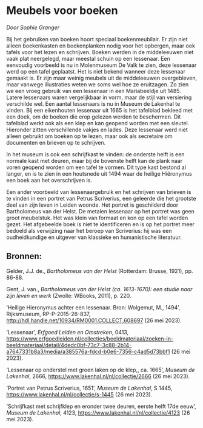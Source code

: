# Meubels voor boeken
*Door Sophie Granger*

Bij het gebruiken van boeken hoort speciaal boekenmeubilair. Er zijn niet alleen boekenkasten en boekenplanken nodig voor het opbergen, maar ook tafels voor het lezen en schrijven. Boeken werden in de middeleeuwen niet vaak plat neergelegd, maar meestal schuin op een lessenaar. Een eenvoudig voorbeeld is nu in Molenmuseum De Valk te zien, deze lessenaar werd op een tafel geplaatst. Het is niet bekend wanneer deze lessenaar gemaakt is. Er zijn maar weinig meubels uit de middeleeuwen overgebleven, maar vanwege illustraties weten we soms wel hoe ze eruitzagen. Zo zien we een vroeg gebruik van een lessenaar in  een Mariabeeldje uit 1485. Latere lessenaars waren vergelijkbaar in vorm, maar de stijl van versiering verschilde wel. Een aantal lessenaars is nu in Museum de Lakenhal te vinden. Bij een eikenhouten lessenaar uit 1665 is het tafelblad bekleed met een doek, om de boeken die erop gelezen werden te beschermen. Dit tafelblad werkt ook als een klep en kan geopend worden met een sleutel. Hieronder zitten verschillende vakjes en lades. Deze lessenaar werd niet alleen gebruikt om boeken op te lezen, maar ook als secretaire om documenten en brieven op te schrijven.

In het museum is ook een schrijfkast te vinden: de onderste helft is een normale kast met deuren, maar bij de bovenste helft kan de plank naar voren geopend worden om een tafel te vormen. Dit type kast bestond al langer, en is te zien in een houtsnede uit 1494 waar de heilige Hiëronymus een boek aan het overschrijven is. 

Een ander voorbeeld van lessenaargebruik en het schrijven van brieven is te vinden in een portret van Petrus Scriverius, een geleerde die het grootste deel van zijn leven in Leiden woonde. Het portret is geschilderd door Bartholomeus van der Helst. De metalen lessenaar op het portret was geen groot meubelstuk. Het was klein van formaat en kon op een tafel worden gezet. Het afgebeelde boek is niet te identificeren en is op het portret meer bedoeld als verwijzing naar het beroep van Scriverius: hij was een oudheidkundige en uitgever van klassieke en humanistische literatuur. 

## Bronnen:

Gelder, J.J. de., *Bartholomeus van der Helst* (Rotterdam: Brusse, 1921), pp. 86-88.

Gent, J. van., *Bartholomeus van der Helst (ca. 1613-1670): een studie naar zijn leven en werk* (Zwolle: WBooks, 2011), p. 220.

‘Heilige Hieronymus achter een lessenaar. Bron: Wolgemut, M., 1494’, Rijksmuseum, RP-P-2015-26-837, <http://hdl.handle.net/10934/RM0001.COLLECT.608697> (26 mei 2023).

‘Lessenaar’, *Erfgoed Leiden en Omstreken*, 0413, <https://www.erfgoedleiden.nl/collecties/beeldmateriaal/zoeken-in-beeldmateriaal/detail/4dedc0bf-73c7-3c88-2b14-a7647331b8a3/media/a385576a-fdcd-b0e6-7356-c4ad5d73bbf1> (26 mei 2023).

‘Lessenaar op onderstel met groen laken op de klep,, ca. 1665’, *Museum de Lakenhal*, 2666, <https://www.lakenhal.nl/nl/collectie/2666> (26 mei 2023).

‘Portret van Petrus Scriverius, 1651’, *Museum de Lakenhal*, S 1445, <https://www.lakenhal.nl/nl/collectie/s-1445> (26 mei 2023).

‘Schrijfkast met schrijfklep en eronder twee deuren, eerste helft 17de eeuw’, *Museum de Lakenhal*, 4123, <https://www.lakenhal.nl/nl/collectie/4123> (26 mei 2023).
